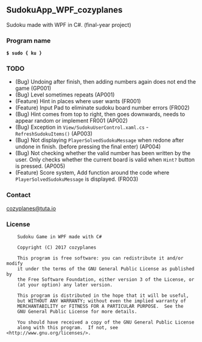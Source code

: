 ## SudokuApp_WPF_cozyplanes
Sudoku made with WPF in C#. (final-year project)

### Program name
**`$ sudo { ku }`**

### TODO
- (Bug) Undoing after finish, then adding numbers again does not end the game (GP001)
- (Bug) Level sometimes repeats (AP001)
- (Feature) Hint in places where user wants (FR001)
- (Feature) Input Pad to eliminate sudoku board number errors (FR002)
- (Bug) Hint comes from top to right, then goes downwards, needs to appear random or implement FR001 (AP002)
- (Bug) Exception in `View/SudokuUserControl.xaml.cs` - `RefreshSudokuItems()` (AP003)
- (Bug) Not displaying `PlayerSolvedSudokuMessage` when redone after undone in finish. (before pressing the final enter) (AP004)
- (Bug) Not checking whether the valid number has been written by the user. Only checks whether the current board is valid when `Hint?` button is pressed. (AP005)
- (Feature) Score system, Add function around the code where `PlayerSolvedSudokuMessage` is displayed. (FR003)

### Contact
<cozyplanes@tuta.io>

### License
```
    Sudoku Game in WPF made with C#
    
    Copyright (C) 2017 cozyplanes

    This program is free software: you can redistribute it and/or modify
    it under the terms of the GNU General Public License as published by
    the Free Software Foundation, either version 3 of the License, or
    (at your option) any later version.

    This program is distributed in the hope that it will be useful,
    but WITHOUT ANY WARRANTY; without even the implied warranty of
    MERCHANTABILITY or FITNESS FOR A PARTICULAR PURPOSE.  See the
    GNU General Public License for more details.

    You should have received a copy of the GNU General Public License
    along with this program.  If not, see <http://www.gnu.org/licenses/>.
```
